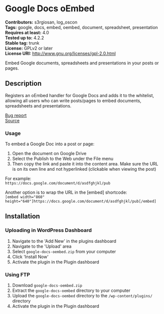 # Google Docs oEmbed #
**Contributors:** s3rgiosan, log_oscon  
**Tags:** google, docs, embed, oembed, document, spreadsheet, presentation  
**Requires at least:** 4.0  
**Tested up to:** 4.2.2  
**Stable tag:** trunk  
**License:** GPLv2 or later  
**License URI:** http://www.gnu.org/licenses/gpl-2.0.html  

Embed Google documents, spreadsheets and presentations in your posts or pages.  

## Description ##

Registers an oEmbed handler for Google Docs and adds it to the whitelist, allowing all users who can write posts/pages to embed documents, spreadsheets and presentations.  

[Bug report](https://github.com/log-oscon/google-docs-oembed/issues)  
[Source](https://github.com/log-oscon/google-docs-oembed)  

### Usage ###

To embed a Google Doc into a post or page:
1. Open the document on Google Drive  
2. Select the Publish to the Web under the File menu  
3. Then copy the link and paste it into the content area. Make sure the URL is on its own line and not hyperlinked (clickable when viewing the post)  

For example:  
`https://docs.google.com/document/d/asdfghjkl/pub`  

Another option is to wrap the URL in the [embed] shortcode:  
`[embed width="860" height="640"]https://docs.google.com/document/d/asdfghjkl/pub[/embed]`  

## Installation ##

### Uploading in WordPress Dashboard ###

1. Navigate to the 'Add New' in the plugins dashboard
2. Navigate to the 'Upload' area
3. Select `google-docs-oembed.zip` from your computer
4. Click 'Install Now'
5. Activate the plugin in the Plugin dashboard

### Using FTP ###

1. Download `google-docs-oembed.zip`
2. Extract the `google-docs-oembed` directory to your computer
3. Upload the `google-docs-oembed` directory to the `/wp-content/plugins/` directory
4. Activate the plugin in the Plugin dashboard

